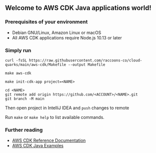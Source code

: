 ## Welcome to AWS CDK Java applications world! 

### Prerequisites of your environment
- Debian GNU/Linux, Amazon Linux or macOS
- All AWS CDK applications require Node.js 10.13 or later

### Simply run
```` 
curl -fsSL https://raw.githubusercontent.com/raccoons-co/cloud-quarks/main/aws-cdk/Makefile --output Makefile
````
````
make aws-cdk
````
````
make init-cdk-app project=<NAME>
````
````
cd <NAME>
git remote add origin https://github.com/<ACCOUNT>/<NAME>.git
git branch -M main
````
Then open project in IntelliJ IDEA and `push` changes to remote

Run `make` or `make help` to list available commands.

### Further reading
- [AWS CDK Reference Documentation](https://docs.aws.amazon.com/cdk/api/v2/)
- [AWS CDK Java Examples](https://github.com/aws-samples/aws-cdk-examples/tree/master/java)
